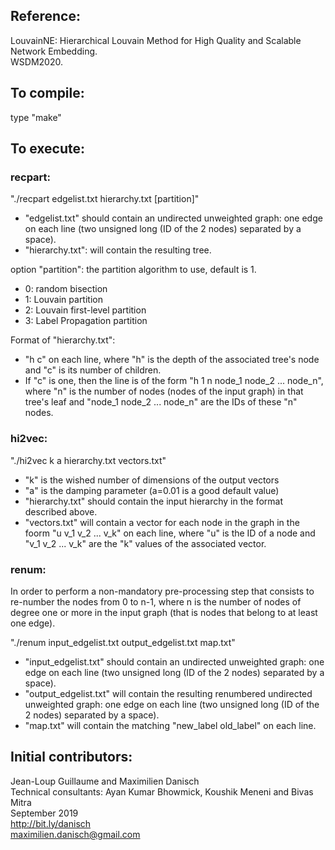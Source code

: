 ## Reference:

LouvainNE: Hierarchical Louvain Method for High Quality and Scalable Network Embedding.  
WSDM2020.

## To compile:

type "make"

## To execute:

### recpart:

"./recpart edgelist.txt hierarchy.txt [partition]"
- "edgelist.txt" should contain an undirected unweighted graph: one edge on each line (two unsigned long (ID of the 2 nodes) separated by a space).
- "hierarchy.txt": will contain the resulting tree.

option "partition": the partition algorithm to use, default is 1.
- 0: random bisection
- 1: Louvain partition  
- 2: Louvain first-level partition  
- 3: Label Propagation partition

Format of "hierarchy.txt":
- "h c" on each line, where "h" is the depth of the associated tree's node and "c" is its number of children.
- If "c" is one, then the line is of the form "h 1 n node_1 node_2 ... node_n", where "n" is the number of nodes (nodes of the input graph) in that tree's leaf and "node_1 node_2 ... node_n" are the IDs of these "n" nodes.

### hi2vec:

"./hi2vec k a hierarchy.txt vectors.txt"
- "k" is the wished number of dimensions of the output vectors
- "a" is the damping parameter (a=0.01 is a good default value)
- "hierarchy.txt" should contain the input hierarchy in the format described above.
- "vectors.txt" will contain a vector for each node in the graph in the foorm "u v_1 v_2 ... v_k" on each line, where "u" is the ID of a node and "v_1 v_2 ... v_k" are the "k" values of the associated vector.

### renum:

In order to perform a non-mandatory pre-processing step that consists to re-number the nodes from 0 to n-1, where n is the number of nodes of degree one or more in the input graph (that is nodes that belong to at least one edge).

"./renum input_edgelist.txt output_edgelist.txt map.txt"
- "input_edgelist.txt" should contain an undirected unweighted graph: one edge on each line (two unsigned long (ID of the 2 nodes) separated by a space).
- "output_edgelist.txt" will contain the resulting renumbered undirected unweighted graph: one edge on each line (two unsigned long (ID of the 2 nodes) separated by a space).
- "map.txt" will contain the matching "new_label old_label" on each line.

## Initial contributors:  

Jean-Loup Guillaume and Maximilien Danisch  
Technical consultants: Ayan Kumar Bhowmick, Koushik Meneni and Bivas Mitra  
September 2019  
http://bit.ly/danisch  
maximilien.danisch@gmail.com
